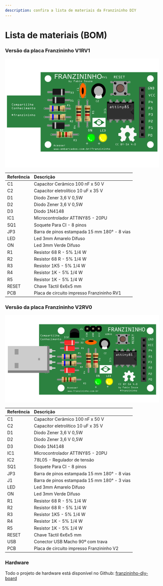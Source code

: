 ```yaml
---
description: confira a lista de materiais da Franzininho DIY
---
```


# Lista de materiais \(BOM\)

### Versão da placa Franzininho V1RV1

![Placa Franzininho DIY V1](../.gitbook/assets/lista-01.png)

| Referência | Descrição |
| :--- | :--- |
| C1 | Capacitor Cerâmico 100 nF x 50 V |
| C2 | Capacitor eletrolítico 10 uF x 35 V |
| D1 | Diodo Zener 3,6 V 0,5W |
| D2 | Diodo Zener 3,6 V 0,5W |
| D3 | Diodo  1N4148 |
| IC1 | Microcontrolador ATTINY85 - 20PU |
| SQ1 | Soquete Para CI - 8 pinos |
| JP3 | Barra de pinos estampada 15 mm 180° - 8 vias |
| LED | Led 3mm Amarelo Difuso |
| ON | Led 3mm Verde Difuso |
| R1 | Resistor 68 R - 5% 1/4 W |
| R2 | Resistor 68 R - 5% 1/4 W |
| R3 | Resistor 1K5 - 5% 1/4 W |
| R4 | Resistor 1K - 5% 1/4 W |
| R5 | Resistor 1K - 5% 1/4 W |
| RESET | Chave Táctil 6x6x5 mm |
| PCB | Placa de circuito impresso Franzininho RV1 |

### Versão da placa Franzininho V2RV0

![Placa Franzininho DIY V2](../.gitbook/assets/lista-02.png)

| Referência | Descrição |
| :--- | :--- |
| C1 | Capacitor Cerâmico 100 nF x 50 V |
| C2 | Capacitor eletrolítico 10 uF x 35 V |
| D1 | Diodo Zener 3,6 V 0,5W |
| D2 | Diodo Zener 3,6 V 0,5W |
| D3 | Diodo  1N4148 |
| IC1 | Microcontrolador ATTINY85 - 20PU |
| IC2 | 78L05 - Regulador de tensão |
| SQ1 | Soquete Para CI - 8 pinos |
| JP3 | Barra de pinos estampada 15 mm 180° - 8 vias |
| J1 | Barra de pinos estampada 15 mm 180° - 3 vias |
| LED | Led 3mm Amarelo Difuso |
| ON | Led 3mm Verde Difuso |
| R1 | Resistor 68 R - 5% 1/4 W |
| R2 | Resistor 68 R - 5% 1/4 W |
| R3 | Resistor 1K5 - 5% 1/4 W |
| R4 | Resistor 1K - 5% 1/4 W |
| R5 | Resistor 1K - 5% 1/4 W |
| RESET | Chave Táctil 6x6x5 mm |
| USB | Conector USB Macho 90º com trava |
| PCB | Placa de circuito impresso Franzininho V2 |



### Hardware

Todo o projeto de hardware está disponível no Github:  [franzininho-diy-board](https://github.com/Franzininho/franzininho-diy-board)

